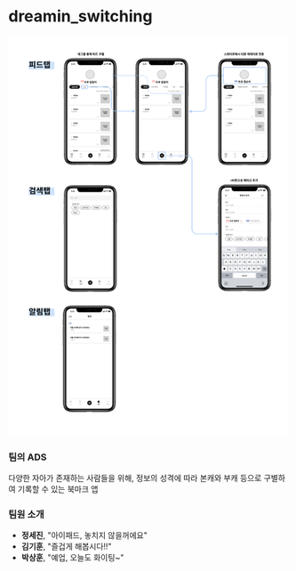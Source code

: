 # dreamin_switching

<img src="images/tabbar.png" width="원하는 크기">

### 팀의 ADS
다양한 자아가 존재하는 사람들을 위해, 정보의 성격에 따라 본캐와 부캐 등으로 구별하여 기록할 수 있는 북마크 앱


### 팀원 소개   
- **정세진**, "아이패드, 놓치지 않을꺼에요"
- **김기훈**, "즐겁게 해봅시다!!"
- **박상훈**, "예업, 오늘도 화이팅~"
